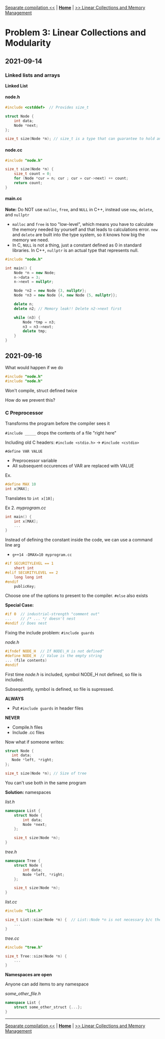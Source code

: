 [Separate compilation <<](./problem_2.md) | [**Home**](../README.md) | [>> Linear Collections and Memory Management](./problem_4.md) 

# Problem 3: Linear Collections and Modularity
## **2021-09-14**

### Linked lists and arrays

**Linked List**

#### node.h

```C++
#include <cstddef>  // Provides size_t

struct Node {
    int data;
    Node *next;
};

size_t size(Node *n); // size_t is a type that can guarantee to hold any amount of memory without limit.
```

#### node.cc

```C++
#include "node.h"

size_t size(Node *n) {
    size_t count = 0;
    for (Node *cur = n; cur ; cur = cur->next) ++ count;
    return count;
}
```

#### main.cc

**Note:** Do NOT use `malloc`, `free`, and `NULL` in C++, instead use `new`, `delete`, and `nullptr`
- `malloc` and `free` is too "low-level", which means you have to calculate the memory needed by yourself and that leads to calculations error. `new` and `delete` are built into the type system, so it knows how big the memory we need.
- In C, `NULL` is not a thing, just a constant defined as 0 in standard libraries. In C++, `nullptr` is an actual type that represents null.

```C++
#include "node.h"

int main() {
    Node *n = new Node;
    n->data = 3;
    n->next = nullptr;

    Node *n2 = new Node {3, nullptr};
    Node *n3 = new Node {4, new Node {5, nullptr}};

    delete n;
    delete n2; // Memory leak!! Delete n2->next first

    while (n3) {
        Node *tmp = n3;
        n3 = n3->next;
        delete tmp;
    }
}
```

## **2021-09-16**

What would happen if we do

```C++
#include "node.h"
#include "node.h"
```

Won't compile, struct defined twice

How do we prevent this?

### C Preprocessor

Transforms the program before the compiler sees it

`#include _____` drops the contents of a file "right here"

Including old C headers: `#include <stdio.h>` -> `#include <cstdio>`

`#define VAR VALUE`

- Preprocessor variable
- All subsequent occurences of VAR are replaced with VALUE

Ex.
```C++
#define MAX 10
int x[MAX];
```
Translates to `int x[10];`

Ex 2.
_myprogram.cc_

```C++
int main() {
    int x[MAX];
    ...
} 
```

Instead of defining the constant inside the code, we can use a command line arg

- `g++14 -DMAX=10 myprogram.cc`

```C++
#if SECURITYLEVEL == 1
    short int
#elif SECURITYLEVEL == 2
    long long int
#endif
    publicKey;
```

Choose one of the options to present to the compiler. `#else` also exists

**Special Case:**
```C++
#if 0  // industrial-strength "comment out"
...    // /* ... */ doesn't nest
#endif // Does nest 
```

Fixing the include problem: `#include guards`

_node.h_
```C++
#ifndef NODE_H  // If NODE\_H is not defined"
#define NODE_H  // Value is the empty string
... (file contents)
#endif
```

First time _node.h_ is included, symbol NODE_H not defined, so file is included.

Subsequently, symbol is defined, so file is supressed.

**ALWAYS**

- Put `#include guards` in header files

**NEVER**

- Compile.h files
- Include .cc files

Now what if someone writes:

```C++
struct Node {
   int data;
   Node *left, *right; 
};

size_t size(Node *n); // Size of tree
```

You can't use both in the same program

**Solution:** namespaces

_list.h_

```C++
namespace List {
    struct Node {
        int data;
        Node *next;
    };

    size_t size(Node *n); 
}
```

_tree.h_

```C++
namespace Tree {
    struct Node {
        int data;
        Node *left, *right;
    };

    size_t size(Node *n); 
}
```

_list.cc_

```C++
#include "list.h"

size_t List::size(Node *n) {  // List::Node *n is not necessary b/c the function is in the namespace
    ...
}
```

_tree.cc_

```C++
#include "tree.h"

size_t Tree::size(Node *n) { 
    ...
}
```

**Namespaces are open**

Anyone can add items to any namespace

_some\_other\_file.h_

```C++
namespace List {
    struct some_other_struct {...};
}
```

---
[Separate compilation <<](./problem_2.md) | [**Home**](../README.md) | [>> Linear Collections and Memory Management](./problem_4.md) 
